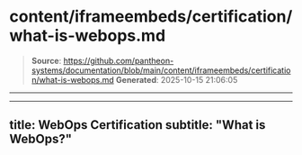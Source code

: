 # content/iframeembeds/certification/what-is-webops.md

> **Source**: https://github.com/pantheon-systems/documentation/blob/main/content/iframeembeds/certification/what-is-webops.md
> **Generated**: 2025-10-15 21:06:05

---

---
title: WebOps Certification
subtitle: "What is WebOps?"
---

<Partial file="certification-guide/what-is-webops.md" />
